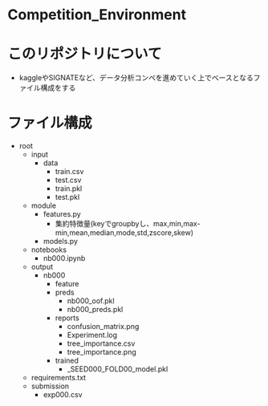 # Competition_Environment

# このリポジトリについて
- kaggleやSIGNATEなど、データ分析コンペを進めていく上でベースとなるファイル構成をする

# ファイル構成
- root
  - input
    - data
      - train.csv
      - test.csv
      - train.pkl
      - test.pkl
  - module
    - features.py
      - 集約特徴量(keyでgroupbyし、max,min,max-min,mean,median,mode,std,zscore,skew)
    - models.py
  - notebooks
    - nb000.ipynb
  - output
    - nb000
      - feature
      - preds
        - nb000_oof.pkl
        - nb000_preds.pkl
      - reports
        - confusion_matrix.png
        - Experiment.log
        - tree_importance.csv
        - tree_importance.png
      - trained
        - _SEED000_FOLD00_model.pkl
  - requirements.txt
  - submission
    - exp000.csv
